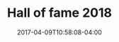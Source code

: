 ---
date: 2017-04-09T10:58:08-04:00
description: 'nsfw user list'
featured_image: 'https://unsplash.it/g/960/540?random'
tags: ['scene']
title: 'Hall of fame 2018'
---